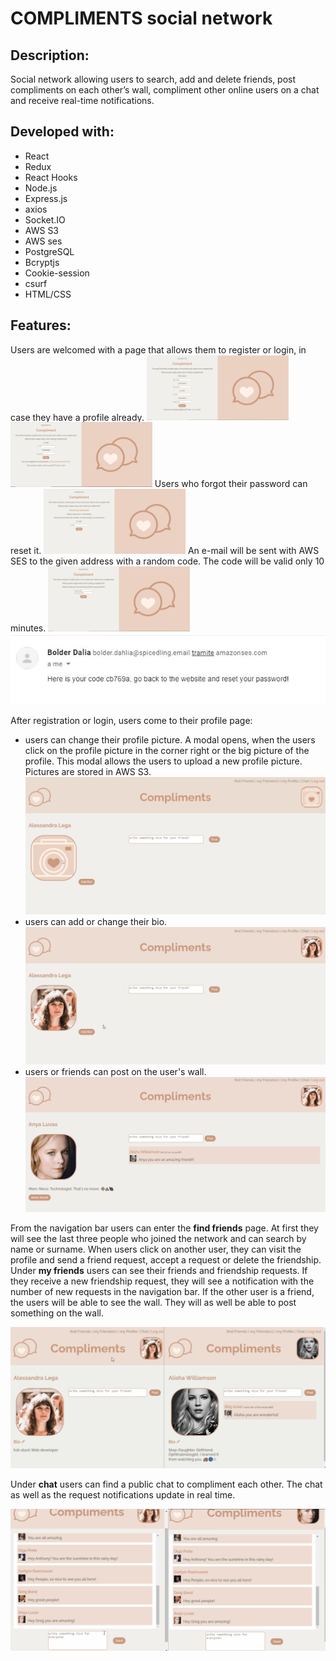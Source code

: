 # COMPLIMENTS social network

## Description:

Social network allowing users to search, add and delete friends, post compliments on each other’s wall, compliment other online users on a chat and receive real-time notifications.

## Developed with:

-   React
-   Redux
-   React Hooks
-   Node.js
-   Express.js
-   axios
-   Socket.IO
-   AWS S3
-   AWS ses
-   PostgreSQL
-   Bcryptjs
-   Cookie-session
-   csurf
-   HTML/CSS

## Features:

Users are welcomed with a page that allows them to register or login, in case they have a profile already.
<img src="./public/readme/register.PNG" width="45%" />
<img src="./public/readme/login.PNG" width="45%"/>
Users who forgot their password can reset it.
<img src="./public/readme/resetpassword.PNG" width="45%"/>
An e-mail will be sent with AWS SES to the given address with a random code. The code will be valid only 10 minutes.
<img src="./public/readme/insertcode.PNG" width="45%"/>
<img src="./public/readme/email.JPG" />

After registration or login, users come to their profile page:

-   users can change their profile picture. A modal opens, when the users click on the profile picture in the corner right or the big picture of the profile. This modal allows the users to upload a new profile picture. Pictures are stored in AWS S3.
    <img src="./public/readme/profileimage.gif" />
-   users can add or change their bio.
    <img src="./public/readme/bio.gif" />
-   users or friends can post on the user's wall.
    <img src="./public/readme/wall.gif" />

From the navigation bar users can enter the **find friends** page. At first they will see the last three people who joined the network and can search by name or surname.
When users click on another user, they can visit the profile and send a friend request, accept a request or delete the friendship.
Under **my friends** users can see their friends and friendship requests. If they receive a new friendship request, they will see a notification with the number of new requests in the navigation bar.
If the other user is a friend, the users will be able to see the wall. They will as well be able to post something on the wall.

<img src='./public/readme/friends.gif' />

Under **chat** users can find a public chat to compliment each other. The chat as well as the request notifications update in real time.

<img src='./public/readme/chat.gif' />
